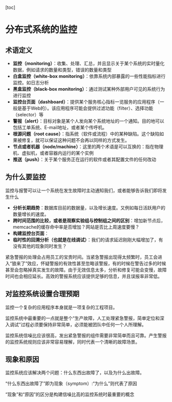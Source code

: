 [toc]

# 分布式系统的监控

## 术语定义

- **监控（monitoring）**：收集、处理、汇总，并且显示关于某个系统的实时量化数据，例如请求的数量和类型，错误的数量和类型
- **白盒监控（white-box monitoring）**：依靠系统内部暴露的一些性能指标进行监控。如日志分析
- **黑盒监控（black-box monitoring）**：通过测试某种外部用户可见的系统行为进行监控
- **监控台页面（dashboard）**：提供某个服务核心指标一览服务的应用程序（一般是基于Web的）。该应用程序可能会提供过滤功能（filter）、选择功能（selector）等
- **警报（alert）**：目标对象是某个人发向某个系统地址的一个通知。目的地可以包括工单系统、E-mail地址，或者某个传呼机。
- **根源问题（root cause）**：指系统（软件或流程）中的某种缺陷。这个缺陷如果被修复，就可以保证这种问题不会再以同样的方式发生。
- **节点或者机器（node/machine）**：这里的两个术语是可以互换的：指在物理机、虚拟机，或者容器内运行的某个实例
- **推送（push）**：关于某个服务正在运行的软件或者其配置文件的任何改动

## 为什么要监控

监控与报警可以让一个系统在发生故障时主动通知我们，或者能够告诉我们即将发生什么



- **分析长期趋势**：数据库目前的数据量，以及增长速度。又例如每日活跃用户的数量增长的速度。
- **跨时间范围的比较，或者是观察实验组与控制组之间的区别**：增加新节点后，memcache的缓存命中率是否增加？网站是否比上周速度要慢？
- **构建监控台页面**：
- **临时性的回溯分析（也就是在线调试）**：我们的请求延迟刚刚大幅增加了，有没有其他的现象同时发生？



紧急警报的处理会占用员工的宝贵时间。当紧急警报出现得太频繁时，员工会进入“狼来了”效应，怀疑警报的有效性甚至忽略该警报，有的时候在警告过多的时候甚至会忽略掉真实发生的故障。由于无效信息太多，分析和修复可能会变慢，故障时间也会相应延长。高效的警报系统应该提供足够的信息，并且误报率非常低。

## 对监控系统设置合理预期

监控一个复杂的应用程序本身就是一项复杂的工程项目。



监控系统中最重要的一点就是整个“生产故障，人工处理紧急警报，简单定位和深入调试”过程必须要保持非常简单，必须能被团队中任何一个人所理解。



监控系统信噪比应该很高，发出紧急警报的组件需要非常简单而且可靠。产生警报的监控系统规则应该非常容易理解，同时代表一个清晰的故障场景。

## 现象和原因

监控系统应该解决两个问题：什么东西出故障了，以及为什么出故障。



“什么东西出故障了”即为现象（symptom）:“为什么”则代表了原因



“现象”和“原因”的区分是构建信噪比高的监控系统时最重要的概念